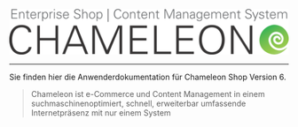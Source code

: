 ![](/assets/chameleon_logo_neu.png)






----
Sie finden hier die Anwenderdokumentation für Chameleon Shop Version 6.


> Chameleon ist e-Commerce und Content Management in einem
> suchmaschinenoptimiert, schnell, erweiterbar
> umfassende Internetpräsenz mit nur einem System










